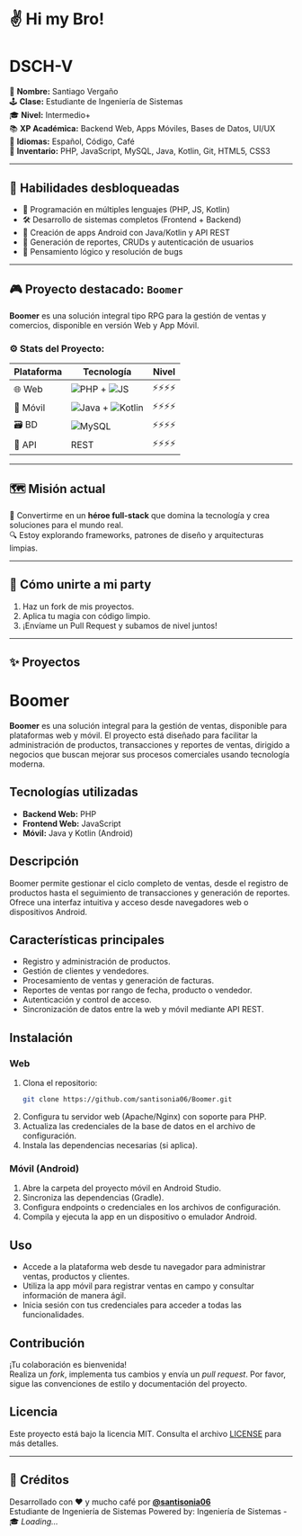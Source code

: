 
# ✌️ Hi my Bro!

# DSCH-V

🧠 **Nombre:** Santiago Vergaño  
🕹️ **Clase:** Estudiante de Ingeniería de Sistemas  
🎓 **Nivel:** Intermedio+  
📚 **XP Académica:** Backend Web, Apps Móviles, Bases de Datos, UI/UX  
💬 **Idiomas:** Español, Código, Café  
💾 **Inventario:** PHP, JavaScript, MySQL, Java, Kotlin, Git, HTML5, CSS3  

---

## 🧱 Habilidades desbloqueadas

- 🔧 Programación en múltiples lenguajes (PHP, JS, Kotlin)
- 🛠️ Desarrollo de sistemas completos (Frontend + Backend)
- 📱 Creación de apps Android con Java/Kotlin y API REST
- 🧾 Generación de reportes, CRUDs y autenticación de usuarios
- 🧠 Pensamiento lógico y resolución de bugs

---

## 🎮 Proyecto destacado: `Boomer`

**Boomer** es una solución integral tipo RPG para la gestión de ventas y comercios, disponible en versión Web y App Móvil.

### ⚙️ Stats del Proyecto:

| Plataforma | Tecnología     | Nivel  |
|------------|----------------|--------|
| 🌐 Web     | ![PHP](https://img.shields.io/badge/PHP-777BB4?style=flat&logo=php&logoColor=white) + ![JS](https://img.shields.io/badge/JavaScript-F7DF1E?style=flat&logo=javascript&logoColor=black) | ⚡⚡⚡⚡ |
| 📱 Móvil   | ![Java](https://img.shields.io/badge/Java-ED8B00?style=flat&logo=java&logoColor=white) + ![Kotlin](https://img.shields.io/badge/Kotlin-0095D5?style=flat&logo=kotlin&logoColor=white) | ⚡⚡⚡⚡ |
| 🗃️ BD     | ![MySQL](https://img.shields.io/badge/MySQL-4479A1?style=flat&logo=mysql&logoColor=white) | ⚡⚡⚡⚡ |
| 🔗 API    | REST            | ⚡⚡⚡⚡ |

---

## 🗺️ Misión actual

🌟 Convertirme en un **héroe full-stack** que domina la tecnología y crea soluciones para el mundo real.  
🔍 Estoy explorando frameworks, patrones de diseño y arquitecturas limpias.

---

## 🚀 Cómo unirte a mi party

1. Haz un fork de mis proyectos.
2. Aplica tu magia con código limpio.
3. ¡Envíame un Pull Request y subamos de nivel juntos!

---
## ✨ Proyectos

# Boomer

**Boomer** es una solución integral para la gestión de ventas, disponible para plataformas web y móvil. El proyecto está diseñado para facilitar la administración de productos, transacciones y reportes de ventas, dirigido a negocios que buscan mejorar sus procesos comerciales usando tecnología moderna.

## Tecnologías utilizadas

- **Backend Web:** PHP
- **Frontend Web:** JavaScript
- **Móvil:** Java y Kotlin (Android)

## Descripción

Boomer permite gestionar el ciclo completo de ventas, desde el registro de productos hasta el seguimiento de transacciones y generación de reportes. Ofrece una interfaz intuitiva y acceso desde navegadores web o dispositivos Android.

## Características principales

- Registro y administración de productos.
- Gestión de clientes y vendedores.
- Procesamiento de ventas y generación de facturas.
- Reportes de ventas por rango de fecha, producto o vendedor.
- Autenticación y control de acceso.
- Sincronización de datos entre la web y móvil mediante API REST.

## Instalación

### Web

1. Clona el repositorio:
    ```bash
    git clone https://github.com/santisonia06/Boomer.git
    ```
2. Configura tu servidor web (Apache/Nginx) con soporte para PHP.
3. Actualiza las credenciales de la base de datos en el archivo de configuración.
4. Instala las dependencias necesarias (si aplica).

### Móvil (Android)

1. Abre la carpeta del proyecto móvil en Android Studio.
2. Sincroniza las dependencias (Gradle).
3. Configura endpoints o credenciales en los archivos de configuración.
4. Compila y ejecuta la app en un dispositivo o emulador Android.

## Uso

- Accede a la plataforma web desde tu navegador para administrar ventas, productos y clientes.
- Utiliza la app móvil para registrar ventas en campo y consultar información de manera ágil.
- Inicia sesión con tus credenciales para acceder a todas las funcionalidades.

## Contribución

¡Tu colaboración es bienvenida!  
Realiza un _fork_, implementa tus cambios y envía un _pull request_. Por favor, sigue las convenciones de estilo y documentación del proyecto.

## Licencia

Este proyecto está bajo la licencia MIT. Consulta el archivo [LICENSE](LICENSE) para más detalles.

---

## 👾 Créditos

Desarrollado con ❤️ y mucho café por **[@santisonia06](https://github.com/santisonia06)**  
Estudiante de Ingeniería de Sistemas
Powered by: Ingeniería de Sistemas - 🎓 *Loading...*

